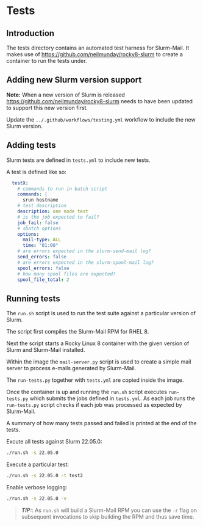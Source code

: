 # Tests

## Introduction

The tests directory contains an automated test harness for Slurm-Mail. It makes use of https://github.com/neilmunday/rocky8-slurm to create a container to run the tests under.

## Adding new Slurm version support

**Note:** When a new version of Slurm is released https://github.com/neilmunday/rocky8-slurm needs to have been updated to support this new version first.

Update the `../.github/workflows/testing.yml` workflow to include the new Slurm version.

## Adding tests

Slurm tests are defined in `tests.yml` to include new tests.

A test is defined like so:

```yaml
  testX:
    # commands to run in batch script
    commands: |
      srun hostname  
    # test description
    description: one node test
    # is the job expected to fail?
    job_fail: false
    # sbatch options
    options:
      mail-type: ALL
      time: "01:00"
    # are errors expected in the slurm-send-mail log?
    send_errors: false
    # are errors expected in the slurm-spool-mail log?
    spool_errors: false
    # how many spool files are expected?
    spool_file_total: 2
```

## Running tests

The `run.sh` script is used to run the test suite against a particular version of Slurm.

The script first compiles the Slurm-Mail RPM for RHEL 8.

Next the script starts a Rocky Linux 8 container with the given version of Slurm and Slurm-Mail installed.

Within the image the `mail-server.py` script is used to create a simple mail server to process e-mails generated by Slurm-Mail.

The `run-tests.py` together with `tests.yml` are copied inside the image.

Once the container is up and running the `run.sh` script executes `run-tests.py` which submits the jobs defined in `tests.yml`. As each job runs the `run-tests.py` script checks if each job was processed as expected by Slurm-Mail.

A summary of how many tests passed and failed is printed at the end of the tests.

Excute all tests against Slurm 22.05.0:

```bash
./run.sh -s 22.05.0
```

Execute a particular test:

```bash
./run.sh -s 22.05.0 -t test2
```

Enable verbose logging:

```bash
./run.sh -s 22.05.0 -v
```

> **_TIP:_**: As `run.sh` will build a Slurm-Mail RPM you can use the `-r` flag on subsequent invocations to skip building the RPM and thus save time.

